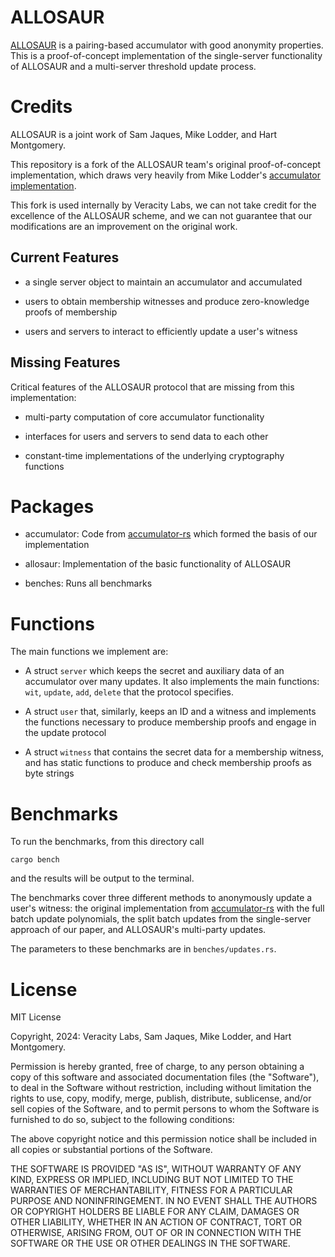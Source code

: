 # ALLOSAUR

[ALLOSAUR](https://eprint.iacr.org/2022/1362/) is a pairing-based accumulator with good anonymity properties. This is a proof-of-concept implementation of the single-server functionality of ALLOSAUR and a multi-server threshold update process.

# Credits

ALLOSAUR is a joint work of Sam Jaques, Mike Lodder, and Hart Montgomery.

This repository is a fork of the ALLOSAUR team's original proof-of-concept implementation, which draws very heavily from Mike Lodder's [accumulator implementation](https://github.com/mikelodder7/accumulator-rs).

This fork is used internally by Veracity Labs, we can not take credit for the excellence of the ALLOSAUR scheme, and we can not guarantee that our modifications are an improvement on the original work. 

## Current Features

- a single server object to maintain an accumulator and accumulated

- users to obtain membership witnesses and produce zero-knowledge proofs of membership

- users and servers to interact to efficiently update a user's witness

## Missing Features

Critical features of the ALLOSAUR protocol that are missing from this implementation:

- multi-party computation of core accumulator functionality

- interfaces for users and servers to send data to each other 

- constant-time implementations of the underlying cryptography functions

# Packages

- accumulator: Code from [accumulator-rs](https://github.com/mikelodder7/accumulator-rs) which formed the basis of our implementation

- allosaur: Implementation of the basic functionality of ALLOSAUR

- benches: Runs all benchmarks


# Functions

The main functions we implement are:

- A struct `server` which keeps the secret and auxiliary data of an accumulator over many updates. It also implements the main functions: `wit`, `update`, `add`, `delete` that the protocol specifies.

- A struct `user` that, similarly, keeps an ID and a witness and implements the functions necessary to produce membership proofs and engage in the update protocol

- A struct `witness` that contains the secret data for a membership witness, and has static functions to produce and check membership proofs as byte strings

# Benchmarks

To run the benchmarks, from this directory call

`cargo bench`

and the results will be output to the terminal.

The benchmarks cover three different methods to anonymously update a user's witness: the original implementation from [accumulator-rs](https://github.com/mikelodder7/accumulator-rs) with the full batch update polynomials, the split batch updates from the single-server approach of our paper, and ALLOSAUR's multi-party updates. 

The parameters to these benchmarks are in `benches/updates.rs`.

# License

MIT License

Copyright, 2024: Veracity Labs, Sam Jaques, Mike Lodder, and Hart Montgomery.

Permission is hereby granted, free of charge, to any person obtaining a copy of this software and associated documentation files (the "Software"), to deal in the Software without restriction, including without limitation the rights to use, copy, modify, merge, publish, distribute, sublicense, and/or sell copies of the Software, and to permit persons to whom the Software is furnished to do so, subject to the following conditions:

The above copyright notice and this permission notice shall be included in all copies or substantial portions of the Software.

THE SOFTWARE IS PROVIDED "AS IS", WITHOUT WARRANTY OF ANY KIND, EXPRESS OR IMPLIED, INCLUDING BUT NOT LIMITED TO THE WARRANTIES OF MERCHANTABILITY, FITNESS FOR A PARTICULAR PURPOSE AND NONINFRINGEMENT. IN NO EVENT SHALL THE AUTHORS OR COPYRIGHT HOLDERS BE LIABLE FOR ANY CLAIM, DAMAGES OR OTHER LIABILITY, WHETHER IN AN ACTION OF CONTRACT, TORT OR OTHERWISE, ARISING FROM, OUT OF OR IN CONNECTION WITH THE SOFTWARE OR THE USE OR OTHER DEALINGS IN THE SOFTWARE.
